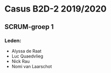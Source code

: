 # Casus B2D-2 2019/2020
## SCRUM-groep 1
### Leden:
* Alyssa de Raat
* Luc Quaedvlieg
* Nick Rau
* Nomi van Laarschot
